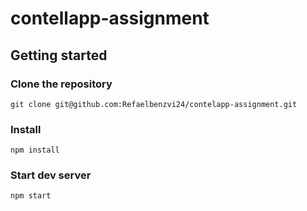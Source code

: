 # contellapp-assignment

## Getting started

### Clone the repository

```shell
git clone git@github.com:Refaelbenzvi24/contelapp-assignment.git
```

### Install

```shell
npm install
```

### Start dev server

```shell
npm start
```
